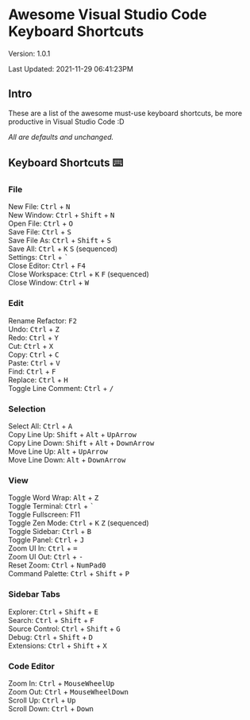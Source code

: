# Awesome Visual Studio Code Keyboard Shortcuts

Version: 1.0.1

Last Updated: 2021-11-29 06:41:23PM

## Intro

These are a list of the awesome must-use keyboard shortcuts, be more productive in Visual Studio Code :D

_All are defaults and unchanged._

## Keyboard Shortcuts ⌨️

### File

New File: <kbd>Ctrl</kbd> + <kbd>N</kbd>\
New Window: <kbd>Ctrl</kbd> + <kbd>Shift</kbd> + <kbd>N</kbd>\
Open File: <kbd>Ctrl</kbd> + <kbd>O</kbd>\
Save File: <kbd>Ctrl</kbd> + <kbd>S</kbd>\
Save File As: <kbd>Ctrl</kbd> + <kbd>Shift</kbd> + <kbd>S</kbd>\
Save All: <kbd>Ctrl</kbd> + <kbd>K</kbd> <kbd>S</kbd> (sequenced)\
Settings: <kbd>Ctrl</kbd> + <kbd>\`</kbd>\
Close Editor: <kbd>Ctrl</kbd> + <kbd>F4</kbd>\
Close Workspace: <kbd>Ctrl</kbd> + <kbd>K</kbd> <kbd>F</kbd> (sequenced)\
Close Window: <kbd>Ctrl</kbd> + <kbd>W</kbd>

### Edit

Rename Refactor: <kbd>F2</kbd>\
Undo: <kbd>Ctrl</kbd> + <kbd>Z</kbd>\
Redo: <kbd>Ctrl</kbd> + <kbd>Y</kbd>\
Cut: <kbd>Ctrl</kbd> + <kbd>X</kbd>\
Copy: <kbd>Ctrl</kbd> + <kbd>C</kbd>\
Paste: <kbd>Ctrl</kbd> + <kbd>V</kbd>\
Find: <kbd>Ctrl</kbd> + <kbd>F</kbd>\
Replace: <kbd>Ctrl</kbd> + <kbd>H</kbd>\
Toggle Line Comment: <kbd>Ctrl</kbd> + <kbd>/</kbd>

### Selection

Select All: <kbd>Ctrl</kbd> + <kbd>A</kbd>\
Copy Line Up: <kbd>Shift</kbd> + <kbd>Alt</kbd> + <kbd>UpArrow</kbd>\
Copy Line Down: <kbd>Shift</kbd> + <kbd>Alt</kbd> + <kbd>DownArrow</kbd>\
Move Line Up: <kbd>Alt</kbd> + <kbd>UpArrow</kbd>\
Move Line Down: <kbd>Alt</kbd> + <kbd>DownArrow</kbd>

### View

Toggle Word Wrap: <kbd>Alt</kbd> + <kbd>Z</kbd>\
Toggle Terminal: <kbd>Ctrl</kbd> + <kbd>\`</kbd>\
Toggle Fullscreen: F11\
Toggle Zen Mode: <kbd>Ctrl</kbd> + <kbd>K</kbd> <kbd>Z</kbd> (sequenced)\
Toggle Sidebar: <kbd>Ctrl</kbd> + <kbd>B</kbd>\
Toggle Panel: <kbd>Ctrl</kbd> + <kbd>J</kbd>\
Zoom UI In: <kbd>Ctrl</kbd> + <kbd>=</kbd>\
Zoom UI Out: <kbd>Ctrl</kbd> + <kbd>-</kbd>\
Reset Zoom: <kbd>Ctrl</kbd> + <kbd>NumPad0</kbd>\
Command Palette: <kbd>Ctrl</kbd> + <kbd>Shift</kbd> + <kbd>P</kbd>

### Sidebar Tabs

Explorer: <kbd>Ctrl</kbd> + <kbd>Shift</kbd> + <kbd>E</kbd>\
Search: <kbd>Ctrl</kbd> + <kbd>Shift</kbd> + <kbd>F</kbd>\
Source Control: <kbd>Ctrl</kbd> + <kbd>Shift</kbd> + <kbd>G</kbd>\
Debug: <kbd>Ctrl</kbd> + <kbd>Shift</kbd> + <kbd>D</kbd>\
Extensions: <kbd>Ctrl</kbd> + <kbd>Shift</kbd> + <kbd>X</kbd>

### Code Editor

Zoom In: <kbd>Ctrl</kbd> + <kbd>MouseWheelUp</kbd>\
Zoom Out: <kbd>Ctrl</kbd> + <kbd>MouseWheelDown</kbd>\
Scroll Up: <kbd>Ctrl</kbd> + <kbd>Up</kbd>\
Scroll Down: <kbd>Ctrl</kbd> + <kbd>Down</kbd>
